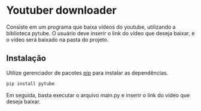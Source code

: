 # Youtuber downloader

Consiste em um programa que baixa vídeos do youtube, utilizando a biblioteca pytube. O usuário deve inserir o link do vídeo que deseja baixar, e o vídeo será baixado na pasta do projeto.

## Instalação

Utilize gerenciador de pacotes [pip](https://pip.pypa.io/en/stable/installation/) para instalar as dependências.

```bash
pip install pytube                                                                                                                             Youtube downloader 
```

Em seguida, basta executar o arquivo main.py e inserir o link do vídeo que deseja baixar. 
